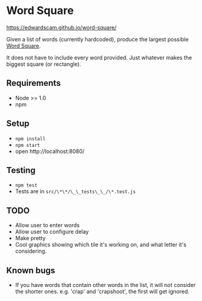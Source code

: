 # Word Square

https://edwardscam.github.io/word-square/

Given a list of words (currently hardcoded), produce the largest possible
[Word Square](https://en.wikipedia.org/wiki/Word_square).

It does not have to include every word provided.
Just whatever makes the biggest square (or rectangle).

## Requirements
* Node >= 1.0
* npm

## Setup
* `npm install`
* `npm start`
* open http://localhost:8080/

## Testing
* `npm test`
* Tests are in `src/\*\*/\_\_tests\_\_/\*.test.js`

## TODO
* Allow user to enter words
* Allow user to configure delay
* Make pretty
* Cool graphics showing which tile it's working on, and what letter it's considering.

## Known bugs
* If you have words that contain other words in the list,
it will not consider the shorter ones.
e.g. 'crap' and 'crapshoot', the first will get ignored.
